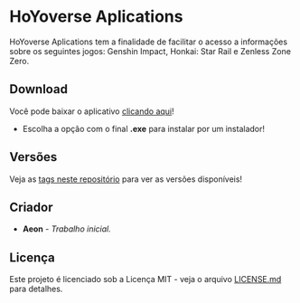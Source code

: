 # HoYoverse Aplications

HoYoverse Aplications tem a finalidade de facilitar o acesso a informações sobre os seguintes jogos: Genshin Impact, Honkai: Star Rail e Zenless Zone Zero.

## Download

Você pode baixar o aplicativo [clicando aqui](https://github.com/zAeonDev/hoyoverse-aplications/releases)!

* Escolha a opção com o final **.exe** para instalar por um instalador!

## Versões

Veja as [tags neste repositório](https://github.com/zAeonDev/hoyoverse-aplications/tags) para ver as versões disponíveis!

## Criador

* **Aeon** - *Trabalho inicial.*

## Licença

Este projeto é licenciado sob a Licença MIT - veja o arquivo [LICENSE.md](LICENSE.md) para detalhes.
